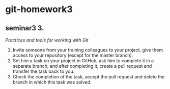 # git-homework3

## seminar3 3. 
_*Practices and tools for working with Git*_

1. Invite someone from your training colleagues to your project, give them access to your repository (except for the master branch).  
2. Set him a task on your project in GitHub, ask him to complete it in a separate branch, and after completing it, create a pull request and transfer the task back to you.  
3. Check the completion of the task, accept the pull request and delete the branch in which this task was solved.
